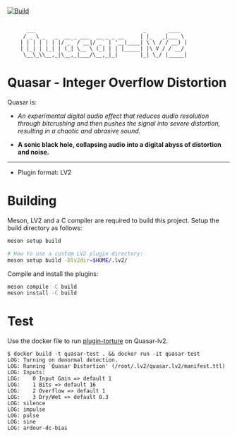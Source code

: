 [![Build](https://github.com/kassoulet/quasar-lv2/actions/workflows/meson.yml/badge.svg)](https://github.com/kassoulet/quasar-lv2/actions/workflows/meson.yml)

```

      ___                                  _       ____  
     / _ \ _   _  __ _ ___  __ _ _ __     | |_   _|___ \ 
    | | | | | | |/ _` / __|/ _` | '__|____| \ \ / / __) |
    | |_| | |_| | (_| \__ \ (_| | | |_____| |\ V / / __/ 
     \__\_\\__,_|\__,_|___/\__,_|_|       |_| \_/ |_____|

```

# Quasar - Integer Overflow Distortion 

Quasar is:

- *An experimental digital audio effect that reduces audio resolution through bitcrushing and then pushes the signal into severe distortion, resulting in a chaotic and abrasive sound.*

- **A sonic black hole, collapsing audio into a digital abyss of distortion and noise.**

---

- Plugin format: LV2



# Building

Meson, LV2 and a C compiler are required to build this project. 
Setup the build directory as follows:

```sh
meson setup build

# How to use a custom LV2 plugin directory:
meson setup build -Dlv2dir=$HOME/.lv2/
```

Compile and install the plugins:

```sh
meson compile -C build
meson install -C build
```

# Test

Use the docker file to run [plugin-torture](https://github.com/cth103/plugin-torture)  on Quasar-lv2.

```
$ docker build -t quasar-test . && docker run -it quasar-test
LOG: Turning on denormal detection.
LOG: Running `Quasar Distortion' (/root/.lv2/quasar.lv2/manifest.ttl)
LOG: Inputs:
LOG: 	0 Input Gain => default 1
LOG: 	1 Bits => default 16
LOG: 	2 Overflow => default 1
LOG: 	3 Dry/Wet => default 0.3
LOG: silence
LOG: impulse
LOG: pulse
LOG: sine
LOG: ardour-dc-bias
```
